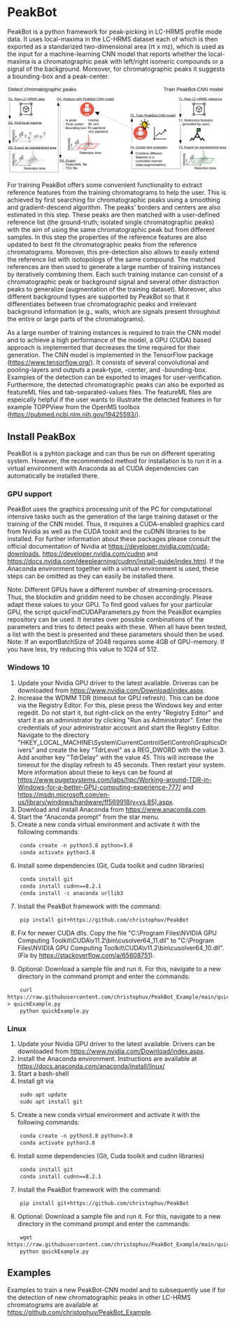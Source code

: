 # PeakBot

PeakBot is a python framework for peak-picking in LC-HRMS profile mode data.
It uses local-maxima in the LC-HRMS dataset each of which is then exported as a standarized two-dimensional area (rt x mz), which is used as the input for a machine-learning CNN model that reports whether the local-maxima is a chromatographic peak with left/right isomeric compounds or a signal of the background. Moreover, for chromatographic peaks it suggests a bounding-box and a peak-center.

![Workflow of PeakBot](https://github.com/christophuv/PeakBot/raw/main/workflow.png)

For training PeakBot offers some convenient functionality to extract reference features from the training chromatograms to help the user. This is achieved by first searching for chromatographic peaks using a smoothing and gradient-descend algorithm. The peaks' borders and centers are also estimated in this step. These peaks are then matched with a user-defined reference list (the ground-truth; isolated single chromatographic peaks) with the aim of using the same chromatographic peak but from different samples. In this step the properties of the reference features are also updated to best fit the chromatographic peaks from the reference chromatograms. Moreover, this pre-detection also allows to easily extend the reference list with isotopologs of the same compound.
The matched references are then used to generate a large number of training instances by iteratively combining them. Each such training instance can consist of a chromatographic peak or background signal and several other distraction peaks to generalize (augmentation of the training dataset). Moreover, also different background types are supported by PeakBot so that it differentiates between true chromatographic peaks and irrelevant background information (e.g., walls, which are signals present throughout the entire or large parts of the chromatograms). 

As a large number of training instances is required to train the CNN model and to achieve a high performance of the model, a GPU (CUDA) based approach is implemented that decreases the time required for their generation. 
The CNN model is implemented in the TensorFlow package (https://www.tensorflow.org/). It consists of several convolutional and pooling-layers and outputs a peak-type, -center, and -bounding-box. Examples of the detection can be exported to images for user-verification. Furthermore, the detected chromatographic peaks can also be exported as featureML files and tab-separated-values files. The featureML files are espeically helpful if the user wants to illustrate the detected features in for example TOPPView from the OpenMS toolbox (https://pubmed.ncbi.nlm.nih.gov/19425593/). 


## Install PeakBox
PeakBot is a pyhton package and can thus be run on different operating system. However, the recommended method for installation is to run it in a virtual environment with Anaconda as all CUDA dependencies can automatically be installed there. 

### GPU support
PeakBot uses the graphics processing unit of the PC for computational intensive tasks such as the generation of the large training dataset or the training of the CNN model. Thus, it requires a CUDA-enabled graphics card from Nvidia as well as the CUDA tookit and the cuDNN libraries to be installed. For further information about these packages please consult the official documentation of Nvidia at https://developer.nvidia.com/cuda-downloads, https://developer.nvidia.com/cudnn and https://docs.nvidia.com/deeplearning/cudnn/install-guide/index.html. 
If the Anaconda environment together with a virtual environment is used, these steps can be omitted as they can easily be installed there.

Note: Different GPUs have a different number of streaming-processors. Thus, the blockdim and griddim need to be chosen accordingly. Please adapt these values to your GPU. To find good values for your particular GPU, the script quickFindCUDAParameters.py from the PeakBot examples repository can be used. It iterates over possible combinations of the parameters and tries to detect peaks with these. When all have been tested, a list with the best is presented and these parameters should then be used.
Note: If an exportBatchSize of 2048 requires some 4GB of GPU-memory. If you have less, try reducing this value to 1024 of 512. 

### Windows 10
1. Update your Nvidia GPU driver to the latest available. Driveras can be downloaded from https://www.nvidia.com/Download/index.aspx. 
2. Increase the WDMM TDR (timeout for GPU refresh). This can be done via the Registry Editor. For this, plese press the Windows key and enter regedit. Do not start it, but right-click on the entry "Registry Editor" and start it as an administrator by clicking "Run as Administrator". Enter the credentials of your administrator account and start the Registry Editor. Navigate to the directory "HKEY_LOCAL_MACHINE\System\CurrentControlSet\Control\GraphicsDrivers" and create the key "TdrLevel" as a REG_DWORD with the value 3. Add another key "TdrDelay" with the value 45. This will increase the timeout for the display refresh to 45 seconds. Then restart your system. More information about these to keys can be found at https://www.pugetsystems.com/labs/hpc/Working-around-TDR-in-Windows-for-a-better-GPU-computing-experience-777/ and https://msdn.microsoft.com/en-us/library/windows/hardware/ff569918(v=vs.85).aspx.
3. Download and install Anaconda from https://www.anaconda.com. 
4. Start the "Anaconda prompt" from the star menu. 
5. Create a new conda virtual environment and activate it with the following commands:

```
    conda create -n python3.8 python=3.8
    conda activate python3.8
```

6. Install some dependencies (Git, Cuda toolkit and cudnn libraries)

```
    conda install git
    conda install cudnn==8.2.1
    conda install -c anaconda urllib3
```

7. Install the PeakBot framework with the command:

```
    pip install git+https://github.com/christophuv/PeakBot
```

8. Fix for newer CUDA dlls. Copy the file "C:\Program Files\NVIDIA GPU Computing Toolkit\CUDA\v11.2\bin\cusolver64_11.dll" to "C:\Program Files\NVIDIA GPU Computing Toolkit\CUDA\v11.2\bin\cusolver64_10.dll". (Fix by https://stackoverflow.com/a/65608751).


9. Optional: Download a sample file and run it. For this, navigate to a new directory in the command prompt and enter the commands: 

```
    curl https://raw.githubusercontent.com/christophuv/PeakBot_Example/main/quickExample.py > quickExample.py
    python quickExample.py
```


### Linux 
1. Update your Nvidia GPU driver to the latest available. Drivers can be downloaded from https://www.nvidia.com/Download/index.aspx. 
2. Install the Anaconda environment. Instructions are available at https://docs.anaconda.com/anaconda/install/linux/
3. Start a bash-shell
4. Install git via

```
    sudo apt update
    sudo apt install git
```
5. Create a new conda virtual environment and activate it with the following commands:

```
    conda create -n python3.8 python=3.8
    conda activate python3.8
```

6. Install some dependencies (Git, Cuda toolkit and cudnn libraries)

```
    conda install git
    conda install cudnn==8.2.1
```

7. Install the PeakBot framework with the command:

```
    pip install git+https://github.com/christophuv/PeakBot
```

8. Optional: Download a sample file and run it. For this, navigate to a new directory in the command prompt and enter the commands: 

```
    wget https://raw.githubusercontent.com/christophuv/PeakBot_Example/main/quickExample.py
    python quickExample.py
```


## Examples
Examples to train a new PeakBot-CNN model and to subsequently use if for the detection of new chromatographic peaks in other LC-HRMS chromatograms are available at https://github.com/christophuv/PeakBot_Example. 

